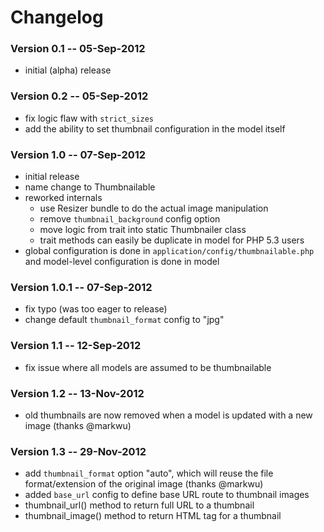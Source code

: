 # Changelog


### Version 0.1 -- 05-Sep-2012

- initial (alpha) release


### Version 0.2 -- 05-Sep-2012

- fix logic flaw with `strict_sizes`
- add the ability to set thumbnail configuration in the model itself


### Version 1.0 -- 07-Sep-2012

- initial release
- name change to Thumbnailable
- reworked internals
	- use Resizer bundle to do the actual image manipulation
	- remove `thumbnail_background` config option
	- move logic from trait into static Thumbnailer class
	- trait methods can easily be duplicate in model for PHP 5.3 users
- global configuration is done in `application/config/thumbnailable.php` and
  model-level configuration is done in model


### Version 1.0.1 -- 07-Sep-2012

- fix typo (was too eager to release)
- change default `thumbnail_format` config to "jpg"


### Version 1.1 -- 12-Sep-2012

- fix issue where all models are assumed to be thumbnailable


### Version 1.2 -- 13-Nov-2012

- old thumbnails are now removed when a model is updated with a new image (thanks @markwu)

### Version 1.3 -- 29-Nov-2012

- add `thumbnail_format` option "auto", which will reuse the file format/extension
  of the original image (thanks @markwu)
- added `base_url` config to define base URL route to thumbnail images
- thumbnail_url() method to return full URL to a thumbnail
- thumbnail_image() method to return HTML tag for a thumbnail
